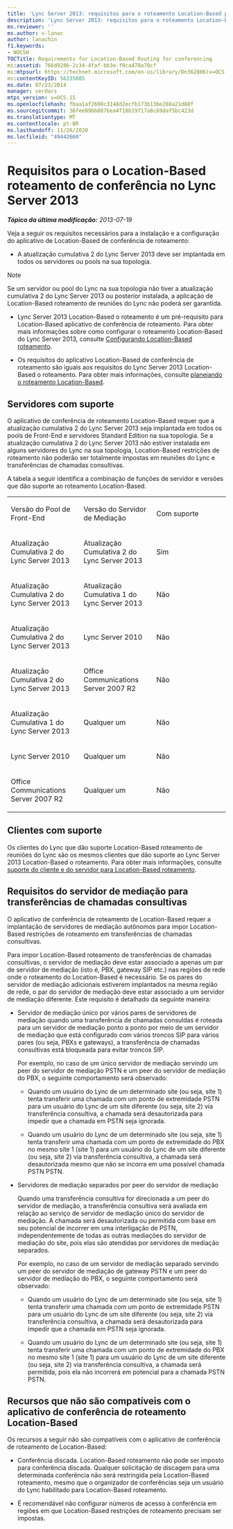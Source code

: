 ```yaml
---
title: 'Lync Server 2013: requisitos para o roteamento Location-Based para conferência'
description: 'Lync Server 2013: requisitos para o roteamento Location-Based para conferência.'
ms.reviewer: ''
ms.author: v-lanac
author: lanachin
f1.keywords:
- NOCSH
TOCTitle: Requirements for Location-Based Routing for conferencing
ms:assetid: 766d9286-2c34-4faf-bb3e-f0ca478a70cf
ms:mtpsurl: https://technet.microsoft.com/en-us/library/Dn362806(v=OCS.15)
ms:contentKeyID: 56335085
ms.date: 07/23/2014
manager: serdars
mtps_version: v=OCS.15
ms.openlocfilehash: fbaa1af2690c3148d2ecfb173b13be288a21d80f
ms.sourcegitcommit: 36fee89bb887bea4f18b19f17a8c69daf5bc423d
ms.translationtype: MT
ms.contentlocale: pt-BR
ms.lasthandoff: 11/26/2020
ms.locfileid: "49442660"
---
```

# <a name="requirements-for-location-based-routing-for-conferencing-in-lync-server-2013"></a>Requisitos para o Location-Based roteamento de conferência no Lync Server 2013

<div data-xmlns="http://www.w3.org/1999/xhtml">

<div class="topic" data-xmlns="http://www.w3.org/1999/xhtml" data-msxsl="urn:schemas-microsoft-com:xslt" data-cs="https://msdn.microsoft.com/">

<div data-asp="https://msdn2.microsoft.com/asp">



</div>

<div id="mainSection">

<div id="mainBody">

<span> </span>

_**Tópico da última modificação:** 2013-07-19_

Veja a seguir os requisitos necessários para a instalação e a configuração do aplicativo de Location-Based de conferência de roteamento:

  - A atualização cumulativa 2 do Lync Server 2013 deve ser implantada em todos os servidores ou pools na sua topologia.

<div>


> [!NOTE]  
> Se um servidor ou pool do Lync na sua topologia não tiver a atualização cumulativa 2 do Lync Server 2013 ou posterior instalada, a aplicação de Location-Based roteamento de reuniões do Lync não poderá ser garantida.



</div>

  - Lync Server 2013 Location-Based o roteamento é um pré-requisito para Location-Based aplicativo de conferência de roteamento. Para obter mais informações sobre como configurar o roteamento Location-Based do Lync Server 2013, consulte [Configurando Location-Based roteamento](lync-server-2013-configuring-location-based-routing.md).

  - Os requisitos do aplicativo Location-Based de conferência de roteamento são iguais aos requisitos do Lync Server 2013 Location-Based o roteamento. Para obter mais informações, consulte [planejando o roteamento Location-Based](lync-server-2013-planning-for-location-based-routing.md).

<div>

## <a name="supported-servers"></a>Servidores com suporte

O aplicativo de conferência de roteamento Location-Based requer que a atualização cumulativa 2 do Lync Server 2013 seja implantada em todos os pools de Front-End e servidores Standard Edition na sua topologia. Se a atualização cumulativa 2 do Lync Server 2013 não estiver instalada em alguns servidores do Lync na sua topologia, Location-Based restrições de roteamento não poderão ser totalmente impostas em reuniões do Lync e transferências de chamadas consultivas.

A tabela a seguir identifica a combinação de funções de servidor e versões que dão suporte ao roteamento Location-Based.


<table>
<colgroup>
<col style="width: 33%" />
<col style="width: 33%" />
<col style="width: 33%" />
</colgroup>
<tbody>
<tr class="odd">
<td><p>Versão do Pool de Front-End</p></td>
<td><p>Versão do Servidor de Mediação</p></td>
<td><p>Com suporte</p></td>
</tr>
<tr class="even">
<td><p>Atualização Cumulativa 2 do Lync Server 2013</p></td>
<td><p>Atualização Cumulativa 2 do Lync Server 2013</p></td>
<td><p>Sim</p></td>
</tr>
<tr class="odd">
<td><p>Atualização Cumulativa 2 do Lync Server 2013</p></td>
<td><p>Atualização Cumulativa 1 do Lync Server 2013</p></td>
<td><p>Não</p></td>
</tr>
<tr class="even">
<td><p>Atualização Cumulativa 2 do Lync Server 2013</p></td>
<td><p>Lync Server 2010</p></td>
<td><p>Não</p></td>
</tr>
<tr class="odd">
<td><p>Atualização Cumulativa 2 do Lync Server 2013</p></td>
<td><p>Office Communications Server 2007 R2</p></td>
<td><p>Não</p></td>
</tr>
<tr class="even">
<td><p>Atualização Cumulativa 1 do Lync Server 2013</p></td>
<td><p>Qualquer um</p></td>
<td><p>Não</p></td>
</tr>
<tr class="odd">
<td><p>Lync Server 2010</p></td>
<td><p>Qualquer um</p></td>
<td><p>Não</p></td>
</tr>
<tr class="even">
<td><p>Office Communications Server 2007 R2</p></td>
<td><p>Qualquer um</p></td>
<td><p>Não</p></td>
</tr>
</tbody>
</table>


</div>

<div>

## <a name="supported-clients"></a>Clientes com suporte

Os clientes do Lync que dão suporte Location-Based roteamento de reuniões do Lync são os mesmos clientes que dão suporte ao Lync Server 2013 Location-Based o roteamento. Para obter mais informações, consulte [suporte do cliente e do servidor para Location-Based roteamento](lync-server-2013-client-and-server-support-for-location-based-routing.md).

</div>

<div>

## <a name="mediation-server-requirements-for-consultative-call-transfers"></a>Requisitos do servidor de mediação para transferências de chamadas consultivas

O aplicativo de conferência de roteamento de Location-Based requer a implantação de servidores de mediação autônomos para impor Location-Based restrições de roteamento em transferências de chamadas consultivas.

Para impor Location-Based roteamento de transferências de chamadas consultivas, o servidor de mediação deve estar associado a apenas um par de servidor de mediação (isto é, PBX, gateway SIP etc.) nas regiões de rede onde o roteamento do Location-Based é necessário. Se os pares do servidor de mediação adicionais estiverem implantados na mesma região de rede, o par do servidor de mediação deve estar associado a um servidor de mediação diferente. Este requisito é detalhado da seguinte maneira:

  - Servidor de mediação único por vários pares de servidores de mediação quando uma transferência de chamadas consuldas é roteada para um servidor de mediação ponto a ponto por meio de um servidor de mediação que está configurado com vários troncos SIP para vários pares (ou seja, PBXs e gateways), a transferência de chamadas consultivas está bloqueada para evitar troncos SIP.
    
    Por exemplo, no caso de um único servidor de mediação servindo um peer do servidor de mediação PSTN e um peer do servidor de mediação do PBX, o seguinte comportamento será observado:
    
      - Quando um usuário do Lync de um determinado site (ou seja, site 1) tenta transferir uma chamada com um ponto de extremidade PSTN para um usuário do Lync de um site diferente (ou seja, site 2) via transferência consultiva, a chamada será desautorizada para impedir que a chamada em PSTN seja ignorada.
    
      - Quando um usuário do Lync de um determinado site (ou seja, site 1) tenta transferir uma chamada com um ponto de extremidade do PBX no mesmo site 1 (site 1) para um usuário do Lync de um site diferente (ou seja, site 2) via transferência consultiva, a chamada será desautorizada mesmo que não se incorra em uma possível chamada PSTN PSTN.

  - Servidores de mediação separados por peer do servidor de mediação
    
    Quando uma transferência consultiva for direcionada a um peer do servidor de mediação, a transferência consultiva será avaliada em relação ao serviço de servidor de mediação único do servidor de mediação. A chamada será desautorizada ou permitida com base em seu potencial de incorrer em uma interligação de PSTN, independentemente de todas as outras mediações do servidor de mediação do site, pois elas são atendidas por servidores de mediação separados.
    
    Por exemplo, no caso de um servidor de mediação separado servindo um peer do servidor de mediação de gateway PSTN e um peer do servidor de mediação do PBX, o seguinte comportamento será observado:
    
      - Quando um usuário do Lync de um determinado site (ou seja, site 1) tenta transferir uma chamada com um ponto de extremidade PSTN para um usuário do Lync de um site diferente (ou seja, site 2) via transferência consultiva, a chamada será desautorizada para impedir que a chamada em PSTN seja ignorada.
    
      - Quando um usuário do Lync de um determinado site (ou seja, site 1) tenta transferir uma chamada com um ponto de extremidade do PBX no mesmo site 1 (site 1) para um usuário do Lync de um site diferente (ou seja, site 2) via transferência consultiva, a chamada será permitida, pois ela não incorrerá em potencial para a chamada PSTN PSTN.

</div>

<div>

## <a name="capabilities-not-supported-by-the-location-based-routing-conferencing-application"></a>Recursos que não são compatíveis com o aplicativo de conferência de roteamento Location-Based

Os recursos a seguir não são compatíveis com o aplicativo de conferência de roteamento de Location-Based:

  - Conferência discada. Location-Based roteamento não pode ser imposto para conferência discada. Qualquer solicitação de discagem para uma determinada conferência não será restringida pela Location-Based roteamento, mesmo que o organizador de conferências seja um usuário do Lync habilitado para Location-Based roteamento.

  - É recomendável não configurar números de acesso à conferência em regiões em que Location-Based restrições de roteamento precisam ser impostas.

</div>

</div>

<span> </span>

</div>

</div>

</div>

